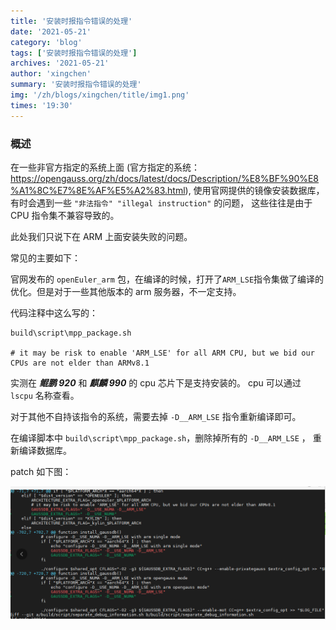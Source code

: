 ```yaml
---
title: '安装时报指令错误的处理'
date: '2021-05-21'
category: 'blog'
tags: ['安装时报指令错误的处理']
archives: '2021-05-21'
author: 'xingchen'
summary: '安装时报指令错误的处理'
img: '/zh/blogs/xingchen/title/img1.png'
times: '19:30'
---
```


### 概述

在一些非官方指定的系统上面 (官方指定的系统：https://opengauss.org/zh/docs/latest/docs/Description/%E8%BF%90%E8%A1%8C%E7%8E%AF%E5%A2%83.html), 使用官网提供的镜像安装数据库，有时会遇到一些 `"非法指令" "illegal instruction"` 的问题， 这些往往是由于 CPU 指令集不兼容导致的。

此处我们只说下在 ARM 上面安装失败的问题。

常见的主要如下：

官网发布的 `openEuler_arm` 包，在编译的时候，打开了`ARM_LSE`指令集做了编译的优化。但是对于一些其他版本的 arm 服务器，不一定支持。

代码注释中这么写的：

```
build\script\mpp_package.sh

# it may be risk to enable 'ARM_LSE' for all ARM CPU, but we bid our CPUs are not elder than ARMv8.1
```

实测在 **_鲲鹏 920_** 和 **_麒麟 990_** 的 cpu 芯片下是支持安装的。
cpu 可以通过 `lscpu` 名称查看。

对于其他不自持该指令的系统，需要去掉 `-D__ARM_LSE` 指令重新编译即可。

在编译脚本中 `build\script\mpp_package.sh`，删除掉所有的 `-D__ARM_LSE` ， 重新编译数据库。

patch 如下图：

<img src='./images/compile/withoutlse.png'>
